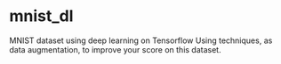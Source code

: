 # mnist_dl
MNIST dataset using deep learning on Tensorflow
Using techniques, as data augmentation, to improve your score on this  dataset. 
